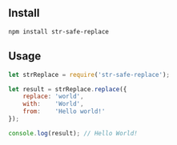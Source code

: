 ## Install
`npm install str-safe-replace`

## Usage
```javascript
let strReplace = require('str-safe-replace');

let result = strReplace.replace({
	replace: 'world',
	with:    'World',
	from:    'Hello world!'
});

console.log(result); // Hello World!
```